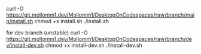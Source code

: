 
curl -O https://git.mollomm1.dev/Mollomm1/DesktopOnCodespaces/raw/branch/main/install.sh
chmod +x install.sh
./install.sh

for dev branch (unstable)
curl -O https://git.mollomm1.dev/Mollomm1/DesktopOnCodespaces/raw/branch/dev/install-dev.sh
chmod +x install-dev.sh
./install-dev.sh